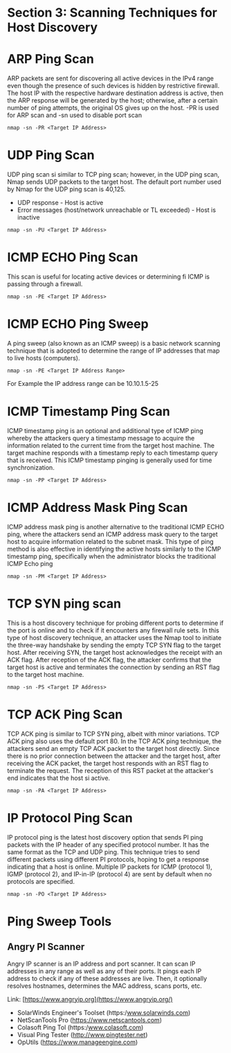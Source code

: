 # Section 3: Scanning Techniques for Host Discovery
# ARP Ping Scan
ARP packets are sent for discovering all active devices in the IPv4 range even though the presence of such devices 
is hidden by restrictive firewall. The host IP with the respective hardware destination address is active, then the 
ARP response will be generated by the host; otherwise, after a certain number of ping attempts, the original OS gives up on the host. 
-PR is used for ARP scan and -sn used to disable port scan 
```
nmap -sn -PR <Target IP Address>
```

# UDP Ping Scan
UDP ping scan si similar to TCP ping scan; however, in the UDP ping scan, Nmap sends UDP packets to the target host. 
The default port number used by Nmap for the UDP ping scan is 40,125.
- UDP response - Host is active
- Error messages (host/network unreachable or TL exceeded) - Host is inactive
```
nmap -sn -PU <Target IP Address>
```

# ICMP ECHO Ping Scan
This scan is useful for locating active devices or determining fi ICMP is passing through a firewall.
```
nmap -sn -PE <Target IP Address>
```
# ICMP ECHO Ping Sweep
A ping sweep (also known as an ICMP sweep) is a basic network scanning technique that is adopted to determine 
the range of IP addresses that map to live hosts (computers).
```
nmap -sn -PE <Target IP Address Range> 
```
For Example the IP address range can be 10.10.1.5-25

# ICMP Timestamp Ping Scan
ICMP timestamp ping is an optional and additional type of ICMP ping whereby the attackers query a timestamp 
message to acquire the information related to the current time from the target host machine. The target machine
responds with a timestamp reply to each timestamp query that is received. This ICMP timestamp pinging is generally
used for time synchronization. 
```
nmap -sn -PP <Target IP Address>
```

# ICMP Address Mask Ping Scan
ICMP address mask ping is another alternative to the traditional ICMP ECHO ping, where the attackers send an ICMP 
address mask query to the target host to acquire information related to the subnet mask. This type of ping method 
is also effective in identifying the active hosts similarly to the ICMP timestamp ping, specifically when the 
administrator blocks the traditional ICMP Echo ping
```
nmap -sn -PM <Target IP Address>
```

# TCP SYN ping scan 
This is a host discovery technique for probing different ports to determine if the port is online and to check if it 
encounters any firewall rule sets. In this type of host discovery technique, an attacker uses the Nmap tool to initiate 
the three-way handshake by sending the empty TCP SYN flag to the target host. After receiving SYN, the target host 
acknowledges the receipt with an ACK flag. After reception of the ACK flag, the attacker confirms that the target 
host is active and terminates the connection by sending an RST flag to the target host machine.
```
nmap -sn -PS <Target IP Address>
```

# TCP ACK Ping Scan
TCP ACK ping is similar to TCP SYN ping, albeit with minor variations. TCP ACK ping also uses the default port 80.
In the TCP ACK ping technique, the attackers send an empty TCP ACK packet to the target host directly. Since there 
is no prior connection between the attacker and the target host, after receiving the ACK packet, the target host 
responds with an RST flag to terminate the request. The reception of this RST packet at the attacker's end indicates 
that the host si active.
```
nmap -sn -PA <Target IP Address>
```

# IP Protocol Ping Scan
IP protocol ping is the latest host discovery option that sends PI ping packets with the IP header of any specified
protocol number. It has the same format as the TCP and UDP ping. This technique tries to send different packets using 
different PI protocols, hoping to get a response indicating that a host is online. Multiple IP packets for 
ICMP (protocol 1), IGMP (protocol 2), and IP-in-IP (protocol 4) are sent by default when no protocols are specified. 
```
nmap -sn -PO <Target IP Address>
```

# Ping Sweep Tools
## Angry PI Scanner
Angry IP scanner is an IP address and port scanner. It can scan IP addresses in any range as well as any of their ports.
It pings each IP address to check if any of these addresses are live. Then,  it optionally resolves hostnames, determines
the MAC address, scans ports, etc. 

Link: [https://www.angryip.org](https://www.angryip.org/)

- SolarWinds Engineer's Toolset (https:/www.solarwinds.com)
- NetScanTools Pro (https://www.netscantools.com)
- Colasoft Ping Tol (https:/www.colasoft.com)
- Visual Ping Tester (http://www.pingtester.net)
- OpUtils (https://www.manageengine.com)
